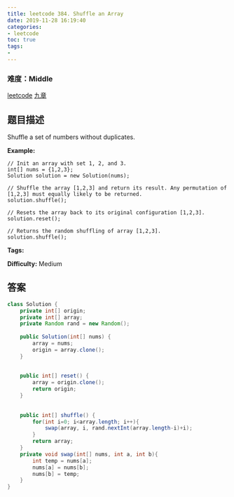 ```yaml
---
title: leetcode 384. Shuffle an Array
date: 2019-11-28 16:19:40
categories:
- leetcode
toc: true
tags:
- 
---
```

### 难度：Middle

<a href="https://leetcode.com/problems/shuffle-an-array/">leetcode</a>
<a href="https://www.jiuzhang.com/solution/shuffle-an-array/">九章</a>
## 题目描述
Shuffle a set of numbers without duplicates.

**Example:**
        
    // Init an array with set 1, 2, and 3.
    int[] nums = {1,2,3};
    Solution solution = new Solution(nums);
    
    // Shuffle the array [1,2,3] and return its result. Any permutation of [1,2,3] must equally likely to be returned.
    solution.shuffle();
    
    // Resets the array back to its original configuration [1,2,3].
    solution.reset();
    
    // Returns the random shuffling of array [1,2,3].
    solution.shuffle();
    


**Tags:** 

**Difficulty:** Medium
## 答案
<!--more-->
```java
class Solution {
    private int[] origin;
    private int[] array;
    private Random rand = new Random();
    
    public Solution(int[] nums) {
        array = nums;
        origin = array.clone();
    }
    
    
    public int[] reset() {
        array = origin.clone();
        return origin;
    }
    
    
    public int[] shuffle() {
        for(int i=0; i<array.length; i++){
            swap(array, i, rand.nextInt(array.length-i)+i);
        }
        return array;
    }
    private void swap(int[] nums, int a, int b){
        int temp = nums[a];
        nums[a] = nums[b];
        nums[b] = temp;
    }
}


```
